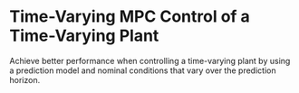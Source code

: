 # **Time-Varying MPC Control of a Time-Varying Plant**

Achieve better performance when controlling a time-varying plant by using a prediction model and nominal conditions that vary over the prediction horizon.

